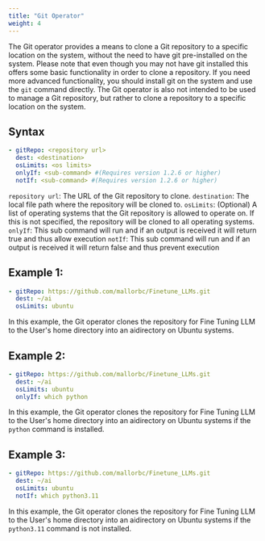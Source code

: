 ```yaml
---
title: "Git Operator"
weight: 4
---
```

The Git operator provides a means to clone a Git repository to a specific location on the system, without the need to have git pre-installed on the system.  Please note that even though you may not have git installed this offers some basic functionality in order to clone a repository.  If you need more advanced functionality, you should install git on the system and use the `git` command directly.  The Git operator is also not intended to be used to manage a Git repository, but rather to clone a repository to a specific location on the system.

## Syntax

```yaml
- gitRepo: <repository url>
  dest: <destination>
  osLimits: <os limits>
  onlyIf: <sub-command> #(Requires version 1.2.6 or higher)
  notIf: <sub-command> #(Requires version 1.2.6 or higher)
```

`repository url`: The URL of the Git repository to clone.
`destination`: The local file path where the repository will be cloned to.
`osLimits`: (Optional) A list of operating systems that the Git repository is allowed to operate on.  If this is not specified, the repository will be cloned to all operating systems.
`onlyIf`: This sub command will run and if an output is received it will return true and thus allow execution
`notIf`: This sub command will run and if an output is received it will return false and thus prevent execution

## Example 1:

```yaml
- gitRepo: https://github.com/mallorbc/Finetune_LLMs.git
  dest: ~/ai
  osLimits: ubuntu
```

In this example, the Git operator clones the repository for Fine Tuning LLM to the User's home directory into an aidirectory on Ubuntu systems.

## Example 2:

```yaml
- gitRepo: https://github.com/mallorbc/Finetune_LLMs.git
  dest: ~/ai
  osLimits: ubuntu
  onlyIf: which python
```

In this example, the Git operator clones the repository for Fine Tuning LLM to the User's home directory into an aidirectory on Ubuntu systems if the `python` command is installed.

## Example 3:

```yaml
- gitRepo: https://github.com/mallorbc/Finetune_LLMs.git
  dest: ~/ai
  osLimits: ubuntu
  notIf: which python3.11
```

In this example, the Git operator clones the repository for Fine Tuning LLM to the User's home directory into an aidirectory on Ubuntu systems if the `python3.11` command is not installed.


